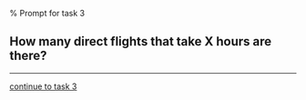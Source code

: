 % Prompt for task 3

## How many direct flights that take X hours are there?

---

[continue to task 3](./task3-t.html)
